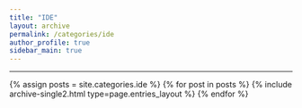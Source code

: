 ```yaml
---
title: "IDE"
layout: archive
permalink: /categories/ide
author_profile: true
sidebar_main: true
---
```


<!-- 공백이 포함되어 있는 카테고리 이름의 경우 site.categories['a b c'] 이런식으로! -->

***

{% assign posts = site.categories.ide %}
{% for post in posts %} {% include archive-single2.html type=page.entries_layout %} {% endfor %}